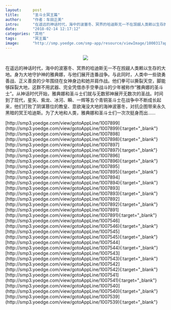 ```yaml
---
layout:     post
title:      "圣斗士冥王篇"
author:     "作者：车田正美"
intro:      "在遥远的神话时代，海中的波塞冬、冥界的哈迪斯无一不在觊觎人类赖以生存的大地。身为大地守护神的雅典娜，与他们展开连番战争。与此同时，人类中一些骁勇善战、正义善良的少年围绕在女神身边和她并肩作战。他们拳可以撕裂天空，脚能够踩裂大地，这群不用武器、完全凭借赤手空拳战斗的少年被称作“雅典娜的圣斗士”。从神话时代开始，雅典娜和圣斗士们就与无数邪神展开无数次的圣战。时间到了现代，星矢、紫龙、冰河、瞬、一辉等五个青铜圣斗士在战争中不断成长起来，他们打败了阴谋篡位的教皇、意欲淹没大地的海神波塞冬，对抗企图带来永久黑暗的冥王哈迪斯。为了大地和人类，雅典娜和圣斗士们一次次挺身而出……"
date:       "2018-02-14 12:17:12"
categories: "其他"
tags:       "冥王篇"
image:      "http://smp.yoedge.com/smp-app/resource/viewImage/1000317appline.png"
---
```

<div style="text-align: center">
<p><img src="http://smp.yoedge.com/smp-app/resource/viewImage/1000317appline.png"/></p>
</div>
<p class="post-meta">
<span>在遥远的神话时代，海中的波塞冬、冥界的哈迪斯无一不在觊觎人类赖以生存的大地。身为大地守护神的雅典娜，与他们展开连番战争。与此同时，人类中一些骁勇善战、正义善良的少年围绕在女神身边和她并肩作战。他们拳可以撕裂天空，脚能够踩裂大地，这群不用武器、完全凭借赤手空拳战斗的少年被称作“雅典娜的圣斗士”。从神话时代开始，雅典娜和圣斗士们就与无数邪神展开无数次的圣战。时间到了现代，星矢、紫龙、冰河、瞬、一辉等五个青铜圣斗士在战争中不断成长起来，他们打败了阴谋篡位的教皇、意欲淹没大地的海神波塞冬，对抗企图带来永久黑暗的冥王哈迪斯。为了大地和人类，雅典娜和圣斗士们一次次挺身而出……</span>
</p>
[http://smp3.yoedge.com/view/gotoAppLine/1007899](http://smp3.yoedge.com/view/gotoAppLine/1007899){:target="_blank"}
[http://smp3.yoedge.com/view/gotoAppLine/1007898](http://smp3.yoedge.com/view/gotoAppLine/1007898){:target="_blank"}
[http://smp3.yoedge.com/view/gotoAppLine/1007897](http://smp3.yoedge.com/view/gotoAppLine/1007897){:target="_blank"}
[http://smp3.yoedge.com/view/gotoAppLine/1007896](http://smp3.yoedge.com/view/gotoAppLine/1007896){:target="_blank"}
[http://smp3.yoedge.com/view/gotoAppLine/1007895](http://smp3.yoedge.com/view/gotoAppLine/1007895){:target="_blank"}
[http://smp3.yoedge.com/view/gotoAppLine/1007894](http://smp3.yoedge.com/view/gotoAppLine/1007894){:target="_blank"}
[http://smp3.yoedge.com/view/gotoAppLine/1007893](http://smp3.yoedge.com/view/gotoAppLine/1007893){:target="_blank"}
[http://smp3.yoedge.com/view/gotoAppLine/1007892](http://smp3.yoedge.com/view/gotoAppLine/1007892){:target="_blank"}
[http://smp3.yoedge.com/view/gotoAppLine/1007891](http://smp3.yoedge.com/view/gotoAppLine/1007891){:target="_blank"}
[http://smp3.yoedge.com/view/gotoAppLine/1007546](http://smp3.yoedge.com/view/gotoAppLine/1007546){:target="_blank"}
[http://smp3.yoedge.com/view/gotoAppLine/1007545](http://smp3.yoedge.com/view/gotoAppLine/1007545){:target="_blank"}
[http://smp3.yoedge.com/view/gotoAppLine/1007544](http://smp3.yoedge.com/view/gotoAppLine/1007544){:target="_blank"}
[http://smp3.yoedge.com/view/gotoAppLine/1007543](http://smp3.yoedge.com/view/gotoAppLine/1007543){:target="_blank"}
[http://smp3.yoedge.com/view/gotoAppLine/1007542](http://smp3.yoedge.com/view/gotoAppLine/1007542){:target="_blank"}
[http://smp3.yoedge.com/view/gotoAppLine/1007541](http://smp3.yoedge.com/view/gotoAppLine/1007541){:target="_blank"}
[http://smp3.yoedge.com/view/gotoAppLine/1007540](http://smp3.yoedge.com/view/gotoAppLine/1007540){:target="_blank"}
[http://smp3.yoedge.com/view/gotoAppLine/1007539](http://smp3.yoedge.com/view/gotoAppLine/1007539){:target="_blank"}


